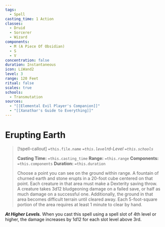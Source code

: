 ```yaml
---
tags:
  - Spell
casting_time: 1 Action
classes:
  - Druid
  - Sorcerer
  - Wizard
components:
  - M (A Piece Of Obsidian)
  - S
  - V
concentration: false
duration: Instantaneous
icon: LiWand2
level: 3
range: 120 Feet
ritual: false
scales: true
schools:
  - Transmutation
sources:
  - "[[Elemental Evil Player's Companion]]"
  - "[[Xanathar's Guide to Everything]]"
---
```


# Erupting Earth

>[!spell-callout] `=this.file.name`
>*`=this.level`rd-Level `=this.schools`*
>
>**Casting Time:** `=this.casting_time`
>**Range:** `=this.range`
>**Components:** `=this.components`
>**Duration:** `=this.duration`
>
>Choose a point you can see on the ground within range. A fountain of churned earth and stone erupts in a 20-foot cube centered on that point. Each creature in that area must make a Dexterity saving throw. A creature takes 3d12 bludgeoning damage on a failed save, or half as much damage on a successful one. Additionally, the ground in that area becomes difficult terrain until cleared away. Each 5-foot-square portion of the area requires at least 1 minute to clear by hand.
>
>
***At Higher Levels.*** When you cast this spell using a spell slot of 4th level or higher, the damage increases by 1d12 for each slot level above 3rd.
